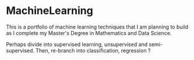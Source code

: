 # MachineLearning
This is a portfolio of machine learning techniques that I am planning to build as I complete my Master's Degree in Mathematics and Data Science. 

Perhaps divide into supervised learning, unsupervised and semi-supervised. Then, re-branch into classification, regression ?
